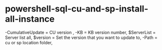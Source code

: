 # powershell-sql-cu-and-sp-install-all-instance
-CumulativeUpdate = CU version ,
-KB = KB version number,
$ServerList = Server list all,
$version = Set the version that you want to update to,
 -Path = cu or sp location folder,
